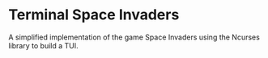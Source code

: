 # Terminal Space Invaders
A simplified implementation of the game Space Invaders using the Ncurses library to build a TUI.

